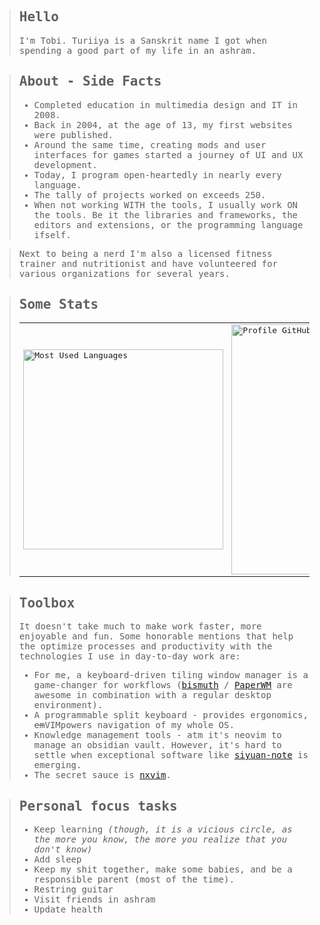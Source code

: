 <samp>

> ## Hello
>
> I'm Tobi. Turiiya is a Sanskrit name I got when spending a good part of my life in an ashram.

> ## About - Side Facts
>
> - Completed education in multimedia design and IT in 2008.
> - Back in 2004, at the age of 13, my first websites were published.
> - Around the same time, creating mods and user interfaces for games started a journey of UI and UX development.
> - Today, I program open-heartedly in nearly every language.
> - The tally of projects worked on exceeds 250.
> - When not working WITH the tools, I usually work ON the tools. Be it the libraries and frameworks, the editors and extensions, or the programming language ifself.

> Next to being a nerd I'm also a licensed fitness trainer and nutritionist and have volunteered for various organizations for several years.

> ## Some Stats
>
> <table align="center">
> 	<tr>
> 		<td>
> 			<a href="https://github.com/anuraghazra/github-readme-stats">
> 				<img width="320" alt="Most Used Languages" src="https://github-readme-stats-beryl-one.vercel.app/api/top-langs/?username=ttytm&layout=compact&role=owner,collaborator&langs_count=12&hide=nix,javascript,c%23,css,scss,html&exclude_repo=jikan,1blu-svelte-mail-setup,mail-setup-euromet,dots,nxvim&theme=blueberry&border_color=6272A4&bg_color=#242938">
> 			</a>
> 		</td>
> 		<td>
> 			<a href="https://github.com/anuraghazra/github-readme-stats">
> 				<img width="400" alt="Profile GitHub Stats" src="https://github-readme-stats-beryl-one.vercel.app/api?username=ttytm&count_private=true&line_height=32&role=owner,collaborator&show=reviews,discussions_answered&exclude_repo=github-readme-stats&show_icons=true&theme=blueberry&border_color=6272A4&bg_color=#242938">
> 			</a>
> 		</td>
> 	</tr>
> </table>

> ## Toolbox
>
> It doesn't take much to make work faster, more enjoyable and fun. Some honorable mentions that help the optimize processes and productivity with the technologies I use in day-to-day work are:
>
> - For me, a keyboard-driven tiling window manager is a game-changer for workflows ([bismuth](https://github.com/Bismuth-Forge/bismuth) / [PaperWM](https://github.com/paperwm/PaperWM) are awesome in combination with a regular desktop environment).
> - A programmable split keyboard - provides ergonomics, ~~em~~VIMpowers navigation of my whole OS.
> - Knowledge management tools - atm it's neovim to manage an obsidian vault. However, it's hard to settle when exceptional software like <a target="_blank" href="https://github.com/siyuan-note/siyuan">siyuan-note</a> is emerging.
> - The secret sauce is <a target="_blank" href="https://github.com/tenxsoydev/nxvim/">nxvim</a>.

> ## Personal focus tasks
>
> - Keep learning _(though, it is a vicious circle, as the more you know, the more you realize that you don't know)_
> - Add sleep
> - Keep my shit together, make some babies, and be a responsible parent (most of the time).
> - Restring guitar
> - Visit friends in ashram
> - Update health

</samp>
